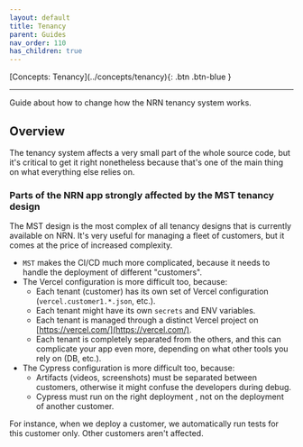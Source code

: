 ```yaml
---
layout: default
title: Tenancy
parent: Guides
nav_order: 110
has_children: true
---
```


<div class="pagination-section">
    <span class="fs-4" markdown="1">
    [Concepts: Tenancy](../concepts/tenancy){: .btn .btn-blue }
    </span>
</div>

---

Guide about how to change how the NRN tenancy system works.

## Overview

The tenancy system affects a very small part of the whole source code, but it's critical to get it right nonetheless because that's one of the main thing on what everything else relies on.

### Parts of the NRN app strongly affected by the MST tenancy design

The MST design is the most complex of all tenancy designs that is currently available on NRN.
It's very useful for managing a fleet of customers, but it comes at the price of increased complexity.

- `MST` makes the CI/CD much more complicated, because it needs to handle the deployment of different "customers".
- The Vercel configuration is more difficult too, because:
    - Each tenant (customer) has its own set of Vercel configuration (`vercel.customer1.*.json`, etc.).
    - Each tenant might have its own `secrets` and ENV variables.
    - Each tenant is managed through a distinct Vercel project on [https://vercel.com/](https://vercel.com/).
    - Each tenant is completely separated from the others, and this can complicate your app even more, depending on what other tools you rely on (DB, etc.).
- The Cypress configuration is more difficult too, because:
    - Artifacts (videos, screenshots) must be separated between customers, otherwise it might confuse the developers during debug.
    - Cypress must run on the right deployment , not on the deployment of another customer.

For instance, when we deploy a customer, we automatically run tests for this customer only. Other customers aren't affected.

